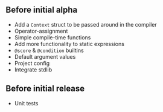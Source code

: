 ## Before initial alpha
- Add a `Context` struct to be passed around in the compiler
- Operator-assignment
- Simple compile-time functions
- Add more functionality to static expressions
- `@score` & `@condition` builtins
- Default argument values
- Project config
- Integrate stdlib

## Before initial release
- Unit tests

